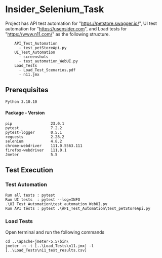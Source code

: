 # Insider_Selenium_Task
  Project has 
  API test automation for "https://petstore.swagger.io/",
  UI test automation for "https://usensider.com", and 
  Load tests for "https://www.n11.com/" as the following structure.
  
        API_Test_Automation
          - test_petStoreApi.py
        UI_Test_Automation
          - screenshots
          - test_automation_WebUI.py
        Load_Tests
          - Load_Test_Scenarios.pdf
          - n11.jmx
    
## Prerequisites
    Python 3.10.10

#### Package - Version
    pip                 23.0.1
    pytest              7.2.2
    pytest-logger       0.5.1
    requests            2.28.2
    selenium            4.8.2
    chrome-webdriver    111.0.5563.111
    firefox-webdriver   111.0.1
    Jmeter              5.5

## Test Execution

### Test Automation

    Run all tests : pytest
    Run UI tests  : pytest --log=INFO .\UI_Test_Automation\test_automation_WebUI.py
    Run API tests : pytest .\API_Test_Automation\test_petStoreApi.py
    
### Load Tests

Open terminal and run the following commands

    cd ..\apache-jmeter-5.5\bin\
    jmeter -n -t [..\Load_Tests\n11.jmx] -l [..\Load_Tests\n11_test_results.csv]

